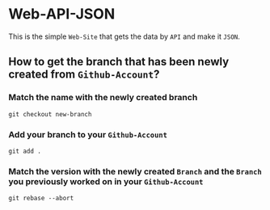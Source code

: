 # Web-API-JSON

This is the simple `Web-Site` that gets the data by `API` and make it `JSON`.

## How to get the branch that has been newly created from `Github-Account`?

### Match the name with the newly created branch

`git checkout new-branch`

### Add your branch to your `Github-Account`

`git add .`

### Match the version with the newly created `Branch` and the `Branch` you previously worked on in your `Github-Account`

`git rebase --abort`
